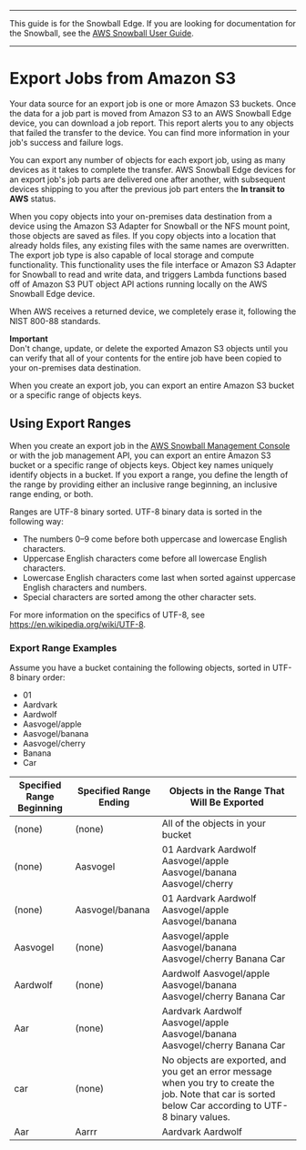 --------

This guide is for the Snowball Edge\. If you are looking for documentation for the Snowball, see the [AWS Snowball User Guide](https://docs.aws.amazon.com/snowball/latest/ug/whatissnowball.html)\.

--------

# Export Jobs from Amazon S3<a name="exporttype"></a>

Your data source for an export job is one or more Amazon S3 buckets\. Once the data for a job part is moved from Amazon S3 to an AWS Snowball Edge device, you can download a job report\. This report alerts you to any objects that failed the transfer to the device\. You can find more information in your job's success and failure logs\.

You can export any number of objects for each export job, using as many devices as it takes to complete the transfer\. AWS Snowball Edge devices for an export job's job parts are delivered one after another, with subsequent devices shipping to you after the previous job part enters the **In transit to AWS** status\.

When you copy objects into your on\-premises data destination from a device using the Amazon S3 Adapter for Snowball or the NFS mount point, those objects are saved as files\. If you copy objects into a location that already holds files, any existing files with the same names are overwritten\. The export job type is also capable of local storage and compute functionality\. This functionality uses the file interface or Amazon S3 Adapter for Snowball to read and write data, and triggers Lambda functions based off of Amazon S3 PUT object API actions running locally on the AWS Snowball Edge device\.

When AWS receives a returned device, we completely erase it, following the NIST 800\-88 standards\.

**Important**  
Don't change, update, or delete the exported Amazon S3 objects until you can verify that all of your contents for the entire job have been copied to your on\-premises data destination\.

When you create an export job, you can export an entire Amazon S3 bucket or a specific range of objects keys\.

## Using Export Ranges<a name="ranges"></a>

When you create an export job in the [AWS Snowball Management Console](https://console.aws.amazon.com/importexport/home?region=us-west-2) or with the job management API, you can export an entire Amazon S3 bucket or a specific range of objects keys\. Object key names uniquely identify objects in a bucket\. If you export a range, you define the length of the range by providing either an inclusive range beginning, an inclusive range ending, or both\. 

Ranges are UTF\-8 binary sorted\. UTF\-8 binary data is sorted in the following way:
+ The numbers 0–9 come before both uppercase and lowercase English characters\.
+ Uppercase English characters come before all lowercase English characters\.
+ Lowercase English characters come last when sorted against uppercase English characters and numbers\.
+ Special characters are sorted among the other character sets\.

For more information on the specifics of UTF\-8, see [https://en\.wikipedia\.org/wiki/UTF\-8](https://en.wikipedia.org/wiki/UTF-8)\.

### Export Range Examples<a name="range-examples"></a>

Assume you have a bucket containing the following objects, sorted in UTF\-8 binary order:
+ 01
+ Aardvark
+ Aardwolf
+ Aasvogel/apple
+ Aasvogel/banana
+ Aasvogel/cherry
+ Banana
+ Car


| Specified Range Beginning | Specified Range Ending | Objects in the Range That Will Be Exported | 
| --- | --- | --- | 
| \(none\) | \(none\) | All of the objects in your bucket | 
| \(none\) | Aasvogel |  01 Aardvark Aardwolf Aasvogel/apple Aasvogel/banana Aasvogel/cherry  | 
| \(none\) | Aasvogel/banana |  01 Aardvark Aardwolf Aasvogel/apple Aasvogel/banana | 
| Aasvogel | \(none\) |  Aasvogel/apple Aasvogel/banana Aasvogel/cherry Banana Car | 
| Aardwolf | \(none\) | Aardwolf Aasvogel/apple Aasvogel/banana Aasvogel/cherry Banana Car | 
| Aar | \(none\) | Aardvark Aardwolf Aasvogel/apple Aasvogel/banana Aasvogel/cherry Banana Car | 
| car | \(none\) | No objects are exported, and you get an error message when you try to create the job\. Note that car is sorted below Car according to UTF\-8 binary values\. | 
| Aar | Aarrr | Aardvark Aardwolf | 
